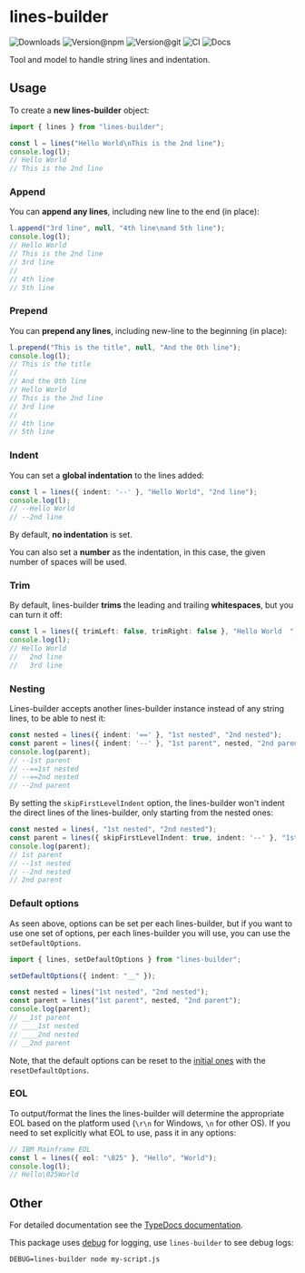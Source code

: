 # lines-builder

![Downloads](https://img.shields.io/npm/dw/lines-builder?style=flat-square) ![Version@npm](https://img.shields.io/npm/v/lines-builder?label=version%40npm&style=flat-square) ![Version@git](https://img.shields.io/github/package-json/v/szikszail/lines-builder/main?label=version%40git&style=flat-square) ![CI](https://img.shields.io/github/workflow/status/szikszail/lines-builder/CI/main?label=ci&style=flat-square) ![Docs](https://img.shields.io/github/workflow/status/szikszail/lines-builder/Docs/main?label=docs&style=flat-square)

Tool and model to handle string lines and indentation.

## Usage

To create a **new lines-builder** object:
```typescript
import { lines } from "lines-builder";

const l = lines("Hello World\nThis is the 2nd line");
console.log(l);
// Hello World
// This is the 2nd line
```

### Append 

You can **append any lines**, including new line to the end (in place):
```typescript
l.append("3rd line", null, "4th line\nand 5th line");
console.log(l);
// Hello World
// This is the 2nd line
// 3rd line
// 
// 4th line
// 5th line
```

### Prepend

You can **prepend any lines**, including new-line to the beginning (in place):
```typescript
l.prepend("This is the title", null, "And the 0th line");
console.log(l);
// This is the title
// 
// And the 0th line
// Hello World
// This is the 2nd line
// 3rd line
// 
// 4th line
// 5th line
```

### Indent

You can set a **global indentation** to the lines added:
```typescript
const l = lines({ indent: '--' }, "Hello World", "2nd line");
console.log(l);
// --Hello World
// --2nd line
```

By default, **no indentation** is set.

You can also set a **number** as the indentation, in this case, the given number of spaces will be used.

#### 

### Trim

By default, lines-builder **trims** the leading and trailing **whitespaces**, but you can turn it off:
```typescript
const l = lines({ trimLeft: false, trimRight: false }, "Hello World  ", "  2nd line\n  3rd line");
console.log(l);
// Hello World
//   2nd line
//   3rd line
```

### Nesting

Lines-builder accepts another lines-builder instance instead of any string lines, to be able to nest it:
```typescript
const nested = lines({ indent: '==' }, "1st nested", "2nd nested");
const parent = lines({ indent: '--' }, "1st parent", nested, "2nd parent");
console.log(parent);
// --1st parent
// --==1st nested
// --==2nd nested
// --2nd parent
```

By setting the `skipFirstLevelIndent` option, the lines-builder won't indent the direct lines of the lines-builder,
only starting from the nested ones:
```typescript
const nested = lines(, "1st nested", "2nd nested");
const parent = lines({ skipFirstLevelIndent: true, indent: '--' }, "1st parent", nested, "2nd parent");
console.log(parent);
// 1st parent
// --1st nested
// --2nd nested
// 2nd parent
```


### Default options

As seen above, options can be set per each lines-builder, but if you want to use one set of options,
per each lines-builder you will use, you can use the `setDefaultOptions`.

```typescript
import { lines, setDefaultOptions } from "lines-builder";

setDefaultOptions({ indent: "__" });

const nested = lines("1st nested", "2nd nested");
const parent = lines("1st parent", nested, "2nd parent");
console.log(parent);
// __1st parent
// ____1st nested
// ____2nd nested
// __2nd parent
```

Note, that the default options can be reset to the [initial ones](src/index.ts#L20) with the `resetDefaultOptions`.

### EOL

To output/format the lines the lines-builder will determine the appropriate EOL based on the platform used (`\r\n` for Windows, `\n` for other OS).
If you need to set explicitly what EOL to use, pass it in any options:

```typescript
// IBM Mainframe EOL
const l = lines({ eol: "\025" }, "Hello", "World");
console.log(l);
// Hello\025World
```

## Other

For detailed documentation see the [TypeDocs documentation](https://szikszail.github.io/lines-builder/).

This package uses [debug](https://www.npmjs.com/package/debug) for logging, use `lines-builder` to see debug logs:

```shell
DEBUG=lines-builder node my-script.js
```
